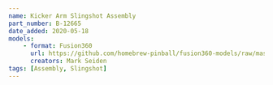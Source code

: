 ```yaml
---
name: Kicker Arm Slingshot Assembly
part_number: B-12665
date_added: 2020-05-18
models: 
    - format: Fusion360
      url: https://github.com/homebrew-pinball/fusion360-models/raw/master/assemblies/Kicker%20Arm%20Slingshot%20Assembly%20B-12665.f3d
      creators: Mark Seiden
tags: [Assembly, Slingshot]
---
```


